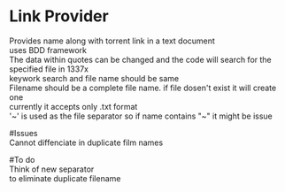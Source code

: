 # Link Provider
Provides name along with torrent link in a text document\
uses BDD framework\
The data within quotes can be changed and the code will search for the specified file in 1337x\
keywork search and file name should be same\
Filename should be a complete file name. if file dosen't exist it will create one\
currently it accepts only .txt format\
'~' is used as the file separator so if name contains "~" it might be issue 

#Issues\
Cannot diffenciate in duplicate film names

#To do\
Think of new separator\
to eliminate duplicate filename
